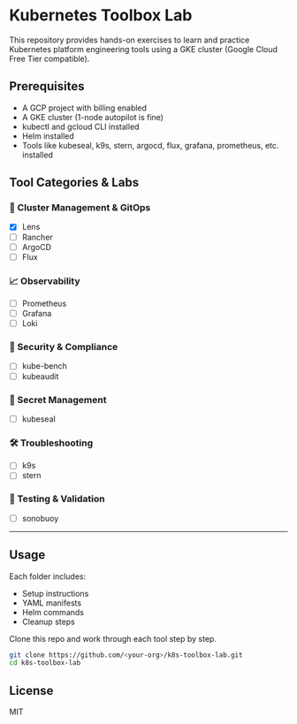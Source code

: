 # Kubernetes Toolbox Lab

This repository provides hands-on exercises to learn and practice Kubernetes platform engineering tools using a GKE cluster (Google Cloud Free Tier compatible).

## Prerequisites

- A GCP project with billing enabled
- A GKE cluster (1-node autopilot is fine)
- kubectl and gcloud CLI installed
- Helm installed
- Tools like kubeseal, k9s, stern, argocd, flux, grafana, prometheus, etc. installed

## Tool Categories & Labs

### 🔧 Cluster Management & GitOps
- [x] Lens
- [ ] Rancher
- [ ] ArgoCD
- [ ] Flux

### 📈 Observability
- [ ] Prometheus
- [ ] Grafana
- [ ] Loki

### 🔐 Security & Compliance
- [ ] kube-bench
- [ ] kubeaudit

### 🔑 Secret Management
- [ ] kubeseal

### 🛠 Troubleshooting
- [ ] k9s
- [ ] stern

### 🧪 Testing & Validation
- [ ] sonobuoy

---

## Usage

Each folder includes:
- Setup instructions
- YAML manifests
- Helm commands
- Cleanup steps

Clone this repo and work through each tool step by step.

```bash
git clone https://github.com/<your-org>/k8s-toolbox-lab.git
cd k8s-toolbox-lab
```

## License

MIT
